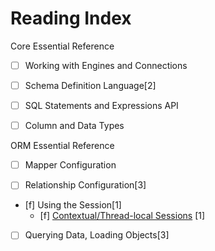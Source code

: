 # Reading Index

Core Essential Reference

- [ ] Working with Engines and Connections

- [ ] Schema Definition Language[2]

- [ ] SQL Statements and Expressions API
 
- [ ] Column and Data Types

ORM Essential Reference

- [ ] Mapper Configuration

- [ ] Relationship Configuration[3]

- [f] Using the Session[1]
    - [f] [Contextual/Thread-local Sessions](./contextual_thread_local_session.md) [1]

- [ ] Querying Data, Loading Objects[3]